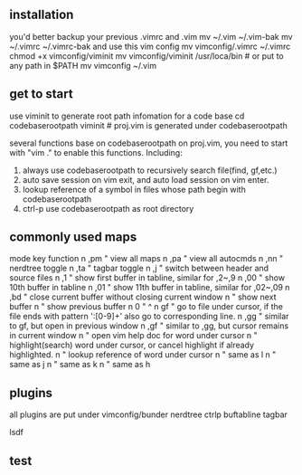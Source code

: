 ## installation
you'd better backup your previous .vimrc and .vim
mv ~/.vim ~/.vim-bak
mv ~/.vimrc ~/.vimrc-bak
and use this vim config
mv vimconfig/.vimrc ~/.vimrc
chmod +x vimconfig/viminit
mv vimconfig/viminit /usr/loca/bin  # or put to any path in $PATH
mv vimconfig ~/.vim

## get to start
use viminit to generate root path infomation for a code base
cd codebaserootpath
viminit  # proj.vim is generated under codebaserootpath

several functions base on codebaserootpath on proj.vim, you need to start with "vim ." to enable this functions.
Including:
1) always use codebaserootpath to recursively search file(find, gf,etc.)
2) auto save session on vim exit, and auto load session on vim enter.
3) lookup reference of a symbol in files whose path begin with codebaserootpath
4) ctrl-p use codebaserootpath as root directory


## commonly used maps
mode    key             function
n       ,pm             " view all maps
n       ,pa             " view all autocmds
n       ,nn             " nerdtree toggle
n       ,ta             " tagbar toggle
n       ,j              " switch between header and source files
n       ,1              " show first buffer in tabline, similar for ,2~,9
n       ,00             " show 10th buffer in tabline
n       ,01             " show 11th buffer in tabline, similar for ,02~,09
n       ,bd             " close current buffer without closing current window
n       <tab>           " show next buffer
n       <s-tab>         " show previous buffer
n       0               " ^
n       gf              " go to file under cursor, if the file ends with pattern ':[0-9]\+' also go to corresponding line.
n       ,gg             " similar to gf, but open in previous window
n       ,gf             " similar to ,gg, but cursor remains in current window
n       <F1>            " open vim help doc for word under cursor
n       <F2>            " highlight(search) word under cursor, or cancel highlight if already highlighted.
n       <F3>            " lookup reference of word under cursor
n       <c-l>           " same as <c-w>l
n       <c-j>           " same as <c-w>j
n       <c-k>           " same as <c-w>k
n       <c-h>           " same as <c-w>h

## plugins
all plugins are put under vimconfig/bunder
nerdtree
ctrlp
buftabline
tagbar

lsdf

## test
